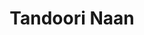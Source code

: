 ---
layout: layouts/recipe.njk
title: Tandoori Naan
description: Soft and fluffy Indian flatbread with charred spots, made using a stovetop flipping technique
prepTime: 15 min
cookTime: 20 min
servings: 4-6
tags:
  - recipes
  - indian
  - bread
  - vegetarian
ingredientSections:
  - name: "For the Dough"
    items:
      - 1 tsp active dry yeast
      - 1 tsp sugar
      - 1/4 tsp salt
      - 60ml lukewarm water
      - 190g plain flour
      - 60ml yogurt
      - 1 tbsp vegetable oil
      - Extra oil for greasing
  - name: "For Serving"
    items:
      - Butter for brushing
instructionSections:
  - name: "Prepare the Dough"
    startNumber: 1
    steps:
      - "Activate yeast: Add yeast (1 tsp), sugar (1 tsp) and salt (1/4 tsp) in a bowl. Add lukewarm water (60ml) and mix all ingredients together. Rest aside for 5 minutes until foamy."
      - "Make dough: In a separate bowl, add flour (190g), yogurt (60ml) and oil (1 tbsp). Add the yeast mixture and mix all ingredients together."
      - "Knead into a smooth dough for about 5-7 minutes. Grease the dough top with oil and rest for 1 hour under a damp towel."
  - name: "Shape and Cook"
    startNumber: 4
    steps:
      - "After resting, knead dough briefly and divide into 4-6 equal portions."
      - "Roll out each portion into an oval shape, approximately 5-7mm thick."
      - "Heat a pan on medium heat until hot."
      - "Apply a thin layer of water all over one side of the naan."
      - "Place the water-side down on the hot pan - it should stick immediately."
      - "Once bubbles form on top of the naan (about 1-2 minutes), carefully flip the entire pan upside down over the stove flame."
      - "Cook until charred spots appear on the naan (about 1-2 minutes)."
      - "Remove from heat, carefully peel the naan off the pan, brush with butter and serve hot."
notes: "The water application is crucial for the naan to stick to the pan during the flipping technique. If you don't have a gas stove for the flipping method, you can cook both sides in the pan or use a grill/oven broiler for the charred effect. Keep cooked naan wrapped in a kitchen towel to maintain warmth and softness. The dough can be prepared ahead and refrigerated overnight after the first rise."
---